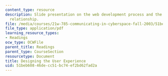 ```yaml
---
content_type: resource
description: Slide presentation on the web development process and the audience/client/developer
  relationship.
file: /media/courses/21w-785-communicating-in-cyberspace-fall-2003/51beb60846decc51bc74ef2bd62fad2a_designing_user_exp.pdf
file_type: application/pdf
learning_resource_types:
- Readings
ocw_type: OCWFile
parent_title: Readings
parent_type: CourseSection
resourcetype: Document
title: Designing the User Experience
uid: 51beb608-46de-cc51-bc74-ef2bd62fad2a
---
```

